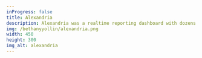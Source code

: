 ```yaml
---
inProgress: false
title: Alexandria
description: Alexandria was a realtime reporting dashboard with dozens of business monitoring metrics enabling staff to make quick, data-informed decisions. The application queried a Snowflake backend with models produced by Airflow <> dbt. The application was deployed on AWS ECS and later migrated to EKS. Managed infrastructure and CI / CD via Terraform and CircleCI.
img: /bethanyyollin/alexandria.png
width: 450
height: 300
img_alt: alexandria
---
```

